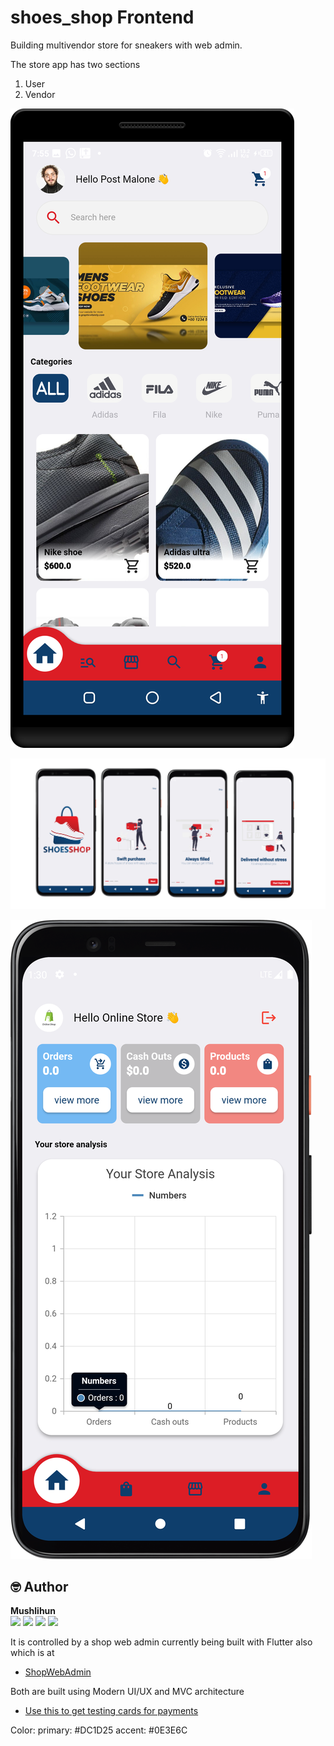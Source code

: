 # shoes_shop Frontend

Building multivendor store for sneakers with web admin.

The store app has two sections
1. User
2. Vendor

![ShopApp](https://github.com/mushlihun/shoesfull/blob/master/frontends/screenshots/home_view.png)

![ShopApp](https://github.com/mushlihun/shoesfull/blob/master/frontends/screenshots/screen1.png)

![ShopApp](https://github.com/mushlihun/shoesfull/blob/master/frontends/screenshots/store_dash.png)

## 🤓 Author

**Mushlihun**
<br>
<img href="https://www.facebook.com/Mushlihunn" src="https://img.shields.io/badge/facebook-%231877F2.svg?&style=for-the-badge&logo=facebook&logoColor=white">
<img href="https://instagram.com/mushlihun" src="https://img.shields.io/badge/instagram-%23E4405F.svg?&style=for-the-badge&logo=instagram&logoColor=white">
<img href="https://linkedin.com/in/mushlihun" src="https://img.shields.io/badge/linkedin-%230077B5.svg?&style=for-the-badge&logo=linkedin&logoColor=white">
<img href="https://github.com/mushlihun" src="https://img.shields.io/badge/github-%23181717.svg?&style=for-the-badge&logo=github&logoColor=white">
<br>

It is controlled by a shop web admin currently being built with Flutter also which is at
- [ShopWebAdmin](https://github.com/mushlihun/shoesfull)

Both are built using Modern UI/UX and MVC architecture

- [Use this to get testing cards for payments](https://developer.flutterwave.com/docs/integration-guides/testing-helpers)

Color: 
primary: #DC1D25
accent: #0E3E6C